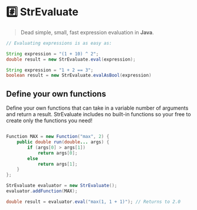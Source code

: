 # #️⃣ StrEvaluate
> Dead simple, small, fast expression evaluation in **Java**.
```Java
// Evaluating expressions is as easy as:

String expression = "(1 + 10) ^ 2";
double result = new StrEvaluate.eval(expression);

String expression = "1 + 2 == 3";
boolean result = new StrEvaluate.evalAsBool(expression)
```
## Define your own functions
Define your own functions that can take in a variable number of arguments and return a result. StrEvaluate includes no built-in functions so your free to create only the functions you need!
```Java

Function MAX = new Function("max", 2) {
    public double run(double... args) {
        if (args[0] > args[1]) 
            return args[0];
        else 
            return args[1];
    }
};

StrEvaluate evaluator = new StrEvaluate();
evaluator.addFunction(MAX);

double result = evaluator.eval("max(1, 1 + 1)"); // Returns to 2.0
```
